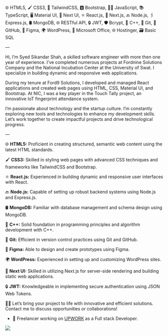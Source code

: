 🌐 HTML5, 🖌️ CSS3, 🎨 TailwindCSS, 🅱️ Bootstrap, 👨‍💻 JavaScript, 📚 TypeScript, 🖥️ Material UI, 💎 Next UI, ⚛️ React.js, 🚀 Next.js, 🔙 Node.js, 🖇️ Express.js, 🛢️ MongoDB, 🌐 RESTful API, 🔒 JWT, 🛡️ Bcrypt, 📘 C++, 🌳 Git, 📁 GitHub, 🎨 Figma, 🌍 WordPress, 🏢 Microsoft Office, 🌐 Hostinger, 🗃️ Basic SQL

—

Hi, I’m Syed Sikandar Shah, a skilled software engineer with more then one year of experience. I’ve completed numerous projects at Fordnine Solutions Company and the National Incubation Center at the University of Swat. I specialize in building dynamic and responsive web applications.


During my tenure at Ford9 Solutions, I developed and managed React applications and created web pages using HTML, CSS, Material UI, and Bootstrap. At NIC, I was a key player in the Touch Tally project, an innovative IoT fingerprint attendance system.

I’m passionate about technology and the startup culture. I’m constantly exploring new tools and technologies to enhance my development skills. Let’s work together to create impactful projects and drive technological progress.

—

🌐 **HTML5:** Proficient in creating structured, semantic web content using the latest HTML standards.

🖌️ **CSS3:** Skilled in styling web pages with advanced CSS techniques and frameworks like TailwindCSS and Bootstrap.

⚛️ **React.js:** Experienced in building dynamic and responsive user interfaces with React.

🔙 **Node.js:** Capable of setting up robust backend systems using Node.js and Express.js.

🛢️ **MongoDB:** Familiar with database management and schema design using MongoDB.

📘 **C++:** Solid foundation in programming principles and algorithm development with C++.


🌳 **Git:** Efficient in version control practices using Git and GitHub.

🎨 **Figma:** Able to design and create prototypes using Figma.

🌍 **WordPress:** Experienced in setting up and customizing WordPress sites.

💎 **Next UI:** Skilled in utilizing Next.js for server-side rendering and building static web applications.

🔒 **JWT:** Knowledgeable in implementing secure authentication using JSON Web Tokens.

💪🏽 Let’s bring your project to life with innovative and efficient solutions. Contact me to discuss opportunities or collaborations!

- 💞️ Freelancer working on [UPWORK](https://www.upwork.com/freelancers/~0111db188090be018c?viewMode=1) as a Full stack Developer.


<img src="https://github-readme-stats.vercel.app/api?username=Sayed70480&&show_icons=true&title_color=ffffff&icon_color=bb2acf&text_color=daf7dc&bg_color=151515">

<!---
Sayed70480/Sayed70480 is a ✨ special ✨ repository because its `README.md` (this file) appears on your GitHub profile.
You can click the Preview link to take a look at your changes.
--->
